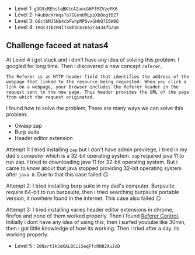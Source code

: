 - Level 1: `g9D9cREhslqBKtcA2uocGHPfMZVzeFK6`
- Level 2: `h4ubbcXrWqsTo7GGnnUMLppXbOogfBZ7`
- Level 3: `G6ctbMJ5Nb4cbFwhpMPSvxGHhQ7I6W8Q`
- Level 4: `tKOcJIbzM4lTs8hbCmzn5Zr4434fGZQm`

## Challenge faceed at natas4
At Level 4 i got stuck and i don't have any idea of solving this problem. I googled for long time. Then i discovered a new concept `referer`,

`The Referer is an HTTP header field that identifies the address of the webpage that linked to the resource being requested. When you click a link on a webpage, your browser includes the Referer header in the request sent to the new page. This header provides the URL of the page from which the request originated.`

I found how to solve the problem, There are many ways we can solve this problem:
- Owasp zap
- Burp suite
- Header editor extension

Attempt 1:
I tried installing `zap` but I don't have admin previlege, i tried in my dad's computer which is a 32-bit operating system. `zap` required java 11 to run zap. I tried to downloading java 11 for 32-bit operating system. But i came to know about that java stopped providing 32-bit operating system after `java 8`. Due to that this case failed ☹

Attempt 2:
I tried installing burp suite in my dad's computer. Burpsuite require 64-bit to run burpsuite, then i tried searching burpsuite portable version, it nowhere found in the internet. This case also failed ☹

Attempt 3:
I tried installing varies header editor extensions in chrome, firefox and none of them worked properly. Then i found [Referer Control](https://chrome.google.com/webstore/detail/referer-control/hnkcfpcejkafcihlgbojoidoihckciin), Initially i dont have any idea of using this, then i surfed youtube like 30min, then i got little knowledge of how its working. Then i tried after a day. its working properly. 

- Level 5 : `Z0NsrtIkJoKALBCLi5eqFfcRN82Au2oD`

  
